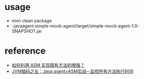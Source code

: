 # usage
- mvn clean package 
- -javaagent:simple-mock-agent/target/simple-mock-agent-1.0-SNAPSHOT.jar


# reference
- [如何利用 ASM 实现既有方法的增强？](https://zhuanlan.zhihu.com/p/71762514)
- [JVM插码之五：Java agent+ASM实战--监控所有方法执行时间](https://www.cnblogs.com/duanxz/p/6090190.html)